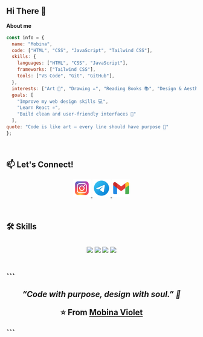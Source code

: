 **Hi There 👋** 
-----

**About me**
```javascript
const info = {
  name: "Mobina",
  code: ["HTML", "CSS", "JavaScript", "Tailwind CSS"],
  skills: {
    languages: ["HTML", "CSS", "JavaScript"],
    frameworks: ["Tailwind CSS"],
    tools: ["VS Code", "Git", "GitHub"],
  },
  interests: ["Art 🎨", "Drawing ✏️", "Reading Books 📚", "Design & Aesthetics 💫"],
  goals: [
    "Improve my web design skills 💻",
    "Learn React ⚛️",
    "Build clean and user-friendly interfaces 🌿"
  ],
quote: "Code is like art — every line should have purpose 🎨"
};
```
<br/>
<h2>📫 Let's Connect!</h2>

<p align="center">
  <a href="https://instagram.com/mobina.violet"><img src="https://github.com/mobina-violet/mobina-violet/blob/main/icons8-instagram-logo-48.png?raw=true" alt="Instagram" />
  </a>
  <a href="https://t.me/mobina_violet"><img src="https://github.com/mobina-violet/mobina-violet/blob/main/icons8-telegram-logo-48.png?raw=true" alt="Telegram" />
  </a>
  <a href="mailto:mobinamohagheghi2002@gmail.com"><img src="https://github.com/mobina-violet/mobina-violet/blob/main/icons8-gmail-48.png?raw=true" alt="Gmail" />
  </a>
</p>
<br/>
<h2>🛠️ Skills<h2/>
<p align="center"> <img src="https://img.shields.io/badge/HTML5-E34F26?style=for-the-badge&logo=html5&logoColor=white"/> <img src="https://img.shields.io/badge/CSS3-1572B6?style=for-the-badge&logo=css3&logoColor=white"/> <img src="https://img.shields.io/badge/JavaScript-F7DF1E?style=for-the-badge&logo=javascript&logoColor=323330"/> <img src="https://img.shields.io/badge/Tailwind_CSS-38B2AC?style=for-the-badge&logo=tailwind-css&logoColor=white"/>
</p>
<br/>
```
<p align="center"><i>“Code with purpose, design with soul.” 💫</i></p><p align="center"> ⭐️ From <a href="https://github.com/mobina-violet">Mobina Violet</a> </p>
```

